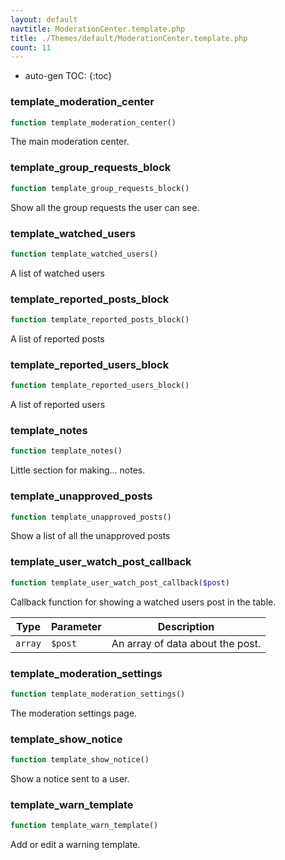 ```yaml
---
layout: default
navtitle: ModerationCenter.template.php
title: ./Themes/default/ModerationCenter.template.php
count: 11
---
```

* auto-gen TOC:
{:toc}
### template_moderation_center

```php
function template_moderation_center()
```
The main moderation center.



### template_group_requests_block

```php
function template_group_requests_block()
```
Show all the group requests the user can see.



### template_watched_users

```php
function template_watched_users()
```
A list of watched users



### template_reported_posts_block

```php
function template_reported_posts_block()
```
A list of reported posts



### template_reported_users_block

```php
function template_reported_users_block()
```
A list of reported users



### template_notes

```php
function template_notes()
```
Little section for making... notes.



### template_unapproved_posts

```php
function template_unapproved_posts()
```
Show a list of all the unapproved posts



### template_user_watch_post_callback

```php
function template_user_watch_post_callback($post)
```
Callback function for showing a watched users post in the table.



Type|Parameter|Description
---|---|---
`array`|`$post`|An array of data about the post.

### template_moderation_settings

```php
function template_moderation_settings()
```
The moderation settings page.



### template_show_notice

```php
function template_show_notice()
```
Show a notice sent to a user.



### template_warn_template

```php
function template_warn_template()
```
Add or edit a warning template.



